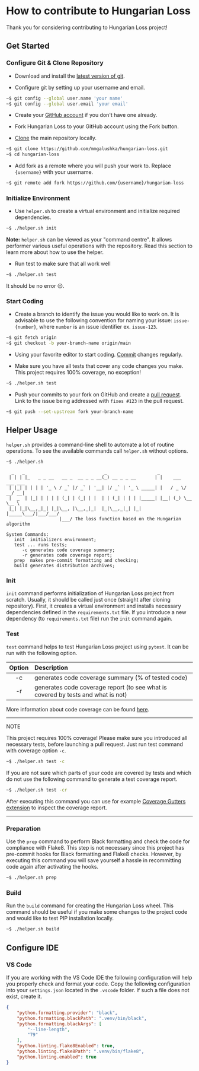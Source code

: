 # How to contribute to Hungarian Loss

Thank you for considering contributing to Hungarian Loss project!

## Get Started

### Configure Git & Clone Repository

* Download and install the [latest version of git](https://git-scm.com/downloads).

* Configure git by setting up your username and email.

```bash
~$ git config --global user.name 'your name'
~$ git config --global user.email 'your email'
```

* Create your [GitHub account](https://github.com/join) if you don't have one already.

* Fork Hungarian Loss to your GitHub account using the Fork button.

* [Clone](https://docs.github.com/en/github/getting-started-with-github/fork-a-repo#step-2-create-a-local-clone-of-your-fork) the main repository locally.

```bash
~$ git clone https://github.com/mmgalushka/hungarian-loss.git
~$ cd hungarian-loss
```

* Add fork as a remote where you will push your work to. Replace `{username}` with your username.

```bash
~$ git remote add fork https://github.com/{username}/hungarian-loss
```

### Initialize Environment

* Use `helper.sh` to create a virtual environment and initialize required dependencies.

```bash
~$ ./helper.sh init
```

**Note:**  `helper.sh` can be viewed as your "command centre". It allows performer various useful operations with the repository. Read this section to learn more about how to use the helper.

* Run test to make sure that all work well

```bash
~$ ./helper.sh test
```

It should be no error :wink:.

### Start Coding

* Create a branch to identify the issue you would like to work on. It is advisable to use the following convention for naming your issue: `issue-{number}`, where `number` is an issue identifier ex. `issue-123`.

```bash
~$ git fetch origin
~$ git checkout -b your-branch-name origin/main
```

* Using your favorite editor to start coding. [Commit](https://dont-be-afraid-to-commit.readthedocs.io/en/latest/git/commandlinegit.html#commit-your-changes) changes regularly.

* Make sure you have all tests that cover any code changes you make. This project requires 100% coverage, no exception!

```bash
~$ ./helper.sh test
```

* Push your commits to your fork on GitHub and create a [pull request](https://docs.github.com/en/github/collaborating-with-issues-and-pull-requests/creating-a-pull-request). Link to the issue being addressed with `fixes #123` in the pull request.

```bash
~$ git push --set-upstream fork your-branch-name
```

## Helper Usage

`helper.sh` provides a command-line shell to automate a lot of routine operations. To see the available commands call `helper.sh` without options.

```text
~$ ./helper.sh

  _   _                              _                   _
 | | | |_   _ _ __   __ _  __ _ _ __(_) __ _ _ __       | |    ___  ___ ___
 | |_| | | | | '_ \ / _` |/ _` | '__| |/ _` | '_ \ _____| |   / _ \/ __/ __|
 |  _  | |_| | | | | (_| | (_| | |  | | (_| | | | |_____| |__| (_) \__ \__ \
 |_| |_|\__,_|_| |_|\__, |\__,_|_|  |_|\__,_|_| |_|     |_____\___/|___/___/
                    |___/ The loss function based on the Hungarian algorithm

System Commands:
   init  initializers environment;
   test ... runs tests;
      -c generates code coverage summary;
      -r generates code coverage report;
   prep  makes pre-commit formatting and checking;
   build generates distribution archives;
```

### Init

`init` command performs initialization of Hungarian Loss project from scratch. Usually, it should be called just once  (straight after cloning repository).  First, it creates a virtual environment and installs necessary dependencies defined in the `requirements.txt` file. If you introduce a new dependency (to `requirements.txt` file) run the `init` command again.

### Test

`test` command helps to test Hungarian Loss project using `pytest`. It can be run with the following option.

| Option      | Description |
|:-----------:|:------------|
| -c          | generates code coverage summary (% of tested code) |
| -r          | generates code coverage report (to see what is covered by tests and what is not) |

More information about code coverage can be found [here](https://pytest-cov.readthedocs.io/en/latest/).

---
NOTE

This project requires 100% coverage! Please make sure  you introduced all necessary tests, before launching a pull request. Just run test command with coverage option `-c`.

```bash
~$ ./helper.sh test -c
```

If you are not sure which parts of your code are covered by tests and which do not use the following command to generate a test coverage report.

```bash
~$ ./helper.sh test -cr
```

After executing this command you can use for example [Coverage Gutters extension](https://marketplace.visualstudio.com/items?itemName=ryanluker.vscode-coverage-gutters) to inspect the coverage report.

---

### Preparation

Use the `prep` command to perform Black formatting and check the code for compliance with Flake8. This step is not necessary since this project has pre-commit hooks for  Black formatting and Flake8 checks. However, by executing this command you will save yourself a hassle in recommitting code again after activating the hooks.

```bash
~$ ./helper.sh prep
```

### Build

Run the `build` command for creating the Hungarian Loss wheel. This command should be useful if you make some changes to the project code and would like to test PIP installation locally.

```bash
~$ ./helper.sh build
```

## Configure IDE

### VS Code

If you are working with the VS Code IDE the following configuration will help you properly check and format your code. Copy the following configuration into your `settings.json` located in the `.vscode` folder. If such a file does not exist, create it.

```JSON
{
    "python.formatting.provider": "black",
    "python.formatting.blackPath": ".venv/bin/black",
    "python.formatting.blackArgs": [
        "--line-length",
        "79"
    ],
    "python.linting.flake8Enabled": true,
    "python.linting.flake8Path": ".venv/bin/flake8",
    "python.linting.enabled": true
}
```

